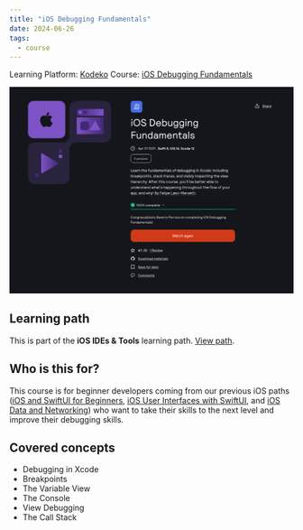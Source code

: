 ```yaml
---
title: "iOS Debugging Fundamentals"
date: 2024-06-26
tags:
  - course
---
```

Learning Platform: [Kodeko](https://www.kodeco.com/)
Course: [iOS Debugging Fundamentals](https://www.kodeco.com/18770184-ios-debugging-fundamentals)

<!-- truncate -->

![](certificate-ios-debugging-fundamentals.png)
## Learning path

This is part of the **iOS IDEs & Tools** learning path. [View path](https://www.kodeco.com/ios/paths/iostools).

## Who is this for?

This course is for beginner developers coming from our previous iOS paths ([iOS and SwiftUI for Beginners](https://www.raywenderlich.com/ios/paths/learn?__hstc=149040233.9baeb4decfaebfda9df12ab928a4b884.1713419175924.1727591180177.1727816598645.66&__hssc=149040233.2.1727816598645&__hsfp=3894393743), [iOS User Interfaces with SwiftUI](https://www.raywenderlich.com/ios/paths/iosuserinterface?__hstc=149040233.9baeb4decfaebfda9df12ab928a4b884.1713419175924.1727591180177.1727816598645.66&__hssc=149040233.2.1727816598645&__hsfp=3894393743), and [iOS Data and Networking](https://www.raywenderlich.com/ios/paths/iosdatanetworking?__hstc=149040233.9baeb4decfaebfda9df12ab928a4b884.1713419175924.1727591180177.1727816598645.66&__hssc=149040233.2.1727816598645&__hsfp=3894393743)) who want to take their skills to the next level and improve their debugging skills.

## Covered concepts

- Debugging in Xcode
- Breakpoints
- The Variable View
- The Console
- View Debugging
- The Call Stack